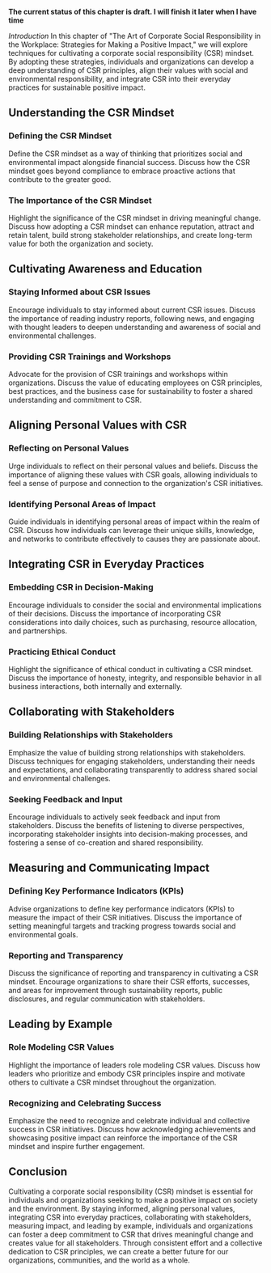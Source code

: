 **The current status of this chapter is draft. I will finish it later when I have time**

*Introduction* In this chapter of "The Art of Corporate Social Responsibility in the Workplace: Strategies for Making a Positive Impact," we will explore techniques for cultivating a corporate social responsibility (CSR) mindset. By adopting these strategies, individuals and organizations can develop a deep understanding of CSR principles, align their values with social and environmental responsibility, and integrate CSR into their everyday practices for sustainable positive impact.

Understanding the CSR Mindset
-----------------------------

### Defining the CSR Mindset

Define the CSR mindset as a way of thinking that prioritizes social and environmental impact alongside financial success. Discuss how the CSR mindset goes beyond compliance to embrace proactive actions that contribute to the greater good.

### The Importance of the CSR Mindset

Highlight the significance of the CSR mindset in driving meaningful change. Discuss how adopting a CSR mindset can enhance reputation, attract and retain talent, build strong stakeholder relationships, and create long-term value for both the organization and society.

Cultivating Awareness and Education
-----------------------------------

### Staying Informed about CSR Issues

Encourage individuals to stay informed about current CSR issues. Discuss the importance of reading industry reports, following news, and engaging with thought leaders to deepen understanding and awareness of social and environmental challenges.

### Providing CSR Trainings and Workshops

Advocate for the provision of CSR trainings and workshops within organizations. Discuss the value of educating employees on CSR principles, best practices, and the business case for sustainability to foster a shared understanding and commitment to CSR.

Aligning Personal Values with CSR
---------------------------------

### Reflecting on Personal Values

Urge individuals to reflect on their personal values and beliefs. Discuss the importance of aligning these values with CSR goals, allowing individuals to feel a sense of purpose and connection to the organization's CSR initiatives.

### Identifying Personal Areas of Impact

Guide individuals in identifying personal areas of impact within the realm of CSR. Discuss how individuals can leverage their unique skills, knowledge, and networks to contribute effectively to causes they are passionate about.

Integrating CSR in Everyday Practices
-------------------------------------

### Embedding CSR in Decision-Making

Encourage individuals to consider the social and environmental implications of their decisions. Discuss the importance of incorporating CSR considerations into daily choices, such as purchasing, resource allocation, and partnerships.

### Practicing Ethical Conduct

Highlight the significance of ethical conduct in cultivating a CSR mindset. Discuss the importance of honesty, integrity, and responsible behavior in all business interactions, both internally and externally.

Collaborating with Stakeholders
-------------------------------

### Building Relationships with Stakeholders

Emphasize the value of building strong relationships with stakeholders. Discuss techniques for engaging stakeholders, understanding their needs and expectations, and collaborating transparently to address shared social and environmental challenges.

### Seeking Feedback and Input

Encourage individuals to actively seek feedback and input from stakeholders. Discuss the benefits of listening to diverse perspectives, incorporating stakeholder insights into decision-making processes, and fostering a sense of co-creation and shared responsibility.

Measuring and Communicating Impact
----------------------------------

### Defining Key Performance Indicators (KPIs)

Advise organizations to define key performance indicators (KPIs) to measure the impact of their CSR initiatives. Discuss the importance of setting meaningful targets and tracking progress towards social and environmental goals.

### Reporting and Transparency

Discuss the significance of reporting and transparency in cultivating a CSR mindset. Encourage organizations to share their CSR efforts, successes, and areas for improvement through sustainability reports, public disclosures, and regular communication with stakeholders.

Leading by Example
------------------

### Role Modeling CSR Values

Highlight the importance of leaders role modeling CSR values. Discuss how leaders who prioritize and embody CSR principles inspire and motivate others to cultivate a CSR mindset throughout the organization.

### Recognizing and Celebrating Success

Emphasize the need to recognize and celebrate individual and collective success in CSR initiatives. Discuss how acknowledging achievements and showcasing positive impact can reinforce the importance of the CSR mindset and inspire further engagement.

Conclusion
----------

Cultivating a corporate social responsibility (CSR) mindset is essential for individuals and organizations seeking to make a positive impact on society and the environment. By staying informed, aligning personal values, integrating CSR into everyday practices, collaborating with stakeholders, measuring impact, and leading by example, individuals and organizations can foster a deep commitment to CSR that drives meaningful change and creates value for all stakeholders. Through consistent effort and a collective dedication to CSR principles, we can create a better future for our organizations, communities, and the world as a whole.
